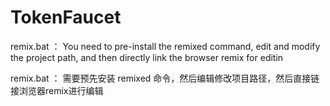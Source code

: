 # TokenFaucet

remix.bat  ：
You need to pre-install the remixed command, edit and modify the project path, and then directly link the browser remix for editin

remix.bat  ：
需要预先安装 remixed 命令，然后编辑修改项目路径，然后直接链接浏览器remix进行编辑

